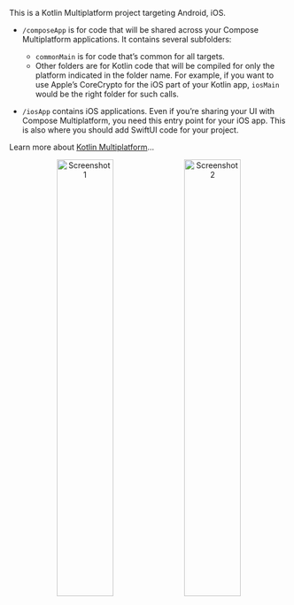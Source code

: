 This is a Kotlin Multiplatform project targeting Android, iOS.

* `/composeApp` is for code that will be shared across your Compose Multiplatform applications.
  It contains several subfolders:
  - `commonMain` is for code that’s common for all targets.
  - Other folders are for Kotlin code that will be compiled for only the platform indicated in the folder name.
    For example, if you want to use Apple’s CoreCrypto for the iOS part of your Kotlin app,
    `iosMain` would be the right folder for such calls.

* `/iosApp` contains iOS applications. Even if you’re sharing your UI with Compose Multiplatform, 
  you need this entry point for your iOS app. This is also where you should add SwiftUI code for your project.


Learn more about [Kotlin Multiplatform](https://www.jetbrains.com/help/kotlin-multiplatform-dev/get-started.html)…


<p align="center">
  <img src="https://github.com/user-attachments/assets/62966df0-7bee-4399-9798-1b40eb398b08" width="45%" alt="Screenshot 1" />
  <img src="https://github.com/user-attachments/assets/adeb5822-7fa8-40b0-9e53-a78db62c69c1" width="45%" alt="Screenshot 2" />
</p>
